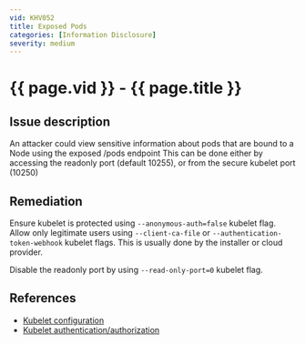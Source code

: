 ```yaml
---
vid: KHV052
title: Exposed Pods
categories: [Information Disclosure]
severity: medium
---
```


# {{ page.vid }} - {{ page.title }}

## Issue description

An attacker could view sensitive information about pods that are bound to a Node using the exposed /pods endpoint
This can be done either by accessing the readonly port (default 10255), or from the secure kubelet port (10250)

## Remediation

Ensure kubelet is protected using `--anonymous-auth=false` kubelet flag. Allow only legitimate users using `--client-ca-file` or `--authentication-token-webhook` kubelet flags. This is usually done by the installer or cloud provider.

Disable the readonly port by using `--read-only-port=0` kubelet flag.

## References

- [Kubelet configuration](https://kubernetes.io/docs/reference/command-line-tools-reference/kubelet/)
- [Kubelet authentication/authorization](https://kubernetes.io/docs/reference/command-line-tools-reference/kubelet-authentication-authorization/)